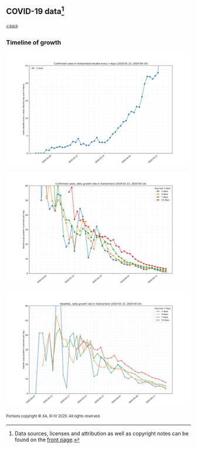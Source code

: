## COVID-19 data[^1]
<sub><sup>[*←back*](tl-cases-rates.md)</sup></sub>

### Timeline of growth

[![(average) confirmed rates timeline][tldc]][tldc]

[![(average) confirmed rates timeline][tlrc]][tlrc]

[![(average) deaths rates timeline][tlrd]][tlrd]


<sup><sub>Portions copyright © XA, III-IV 2020. All rights reserved.</sub></sup>

[^1]: Data sources, licenses and attribution as well as copyright notes can be found on the [front page][main].

[main]: ./ "Data sources, licenses and attribution, copyright notes"

[tldc]: ./assets/images/tl-doubles-confirmed-Switzerland.svg
[tlrc]:   ./assets/images/tl-rates-confirmed-Switzerland.svg
[tlrd]:      ./assets/images/tl-rates-deaths-Switzerland.svg
